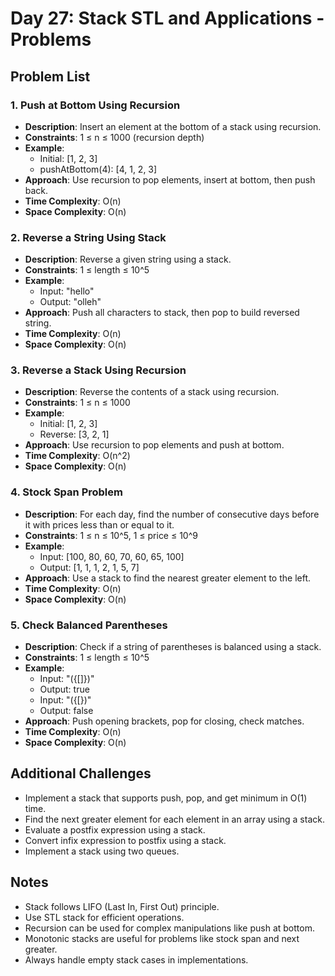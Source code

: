 # Day 27: Stack STL and Applications - Problems

## Problem List

### 1. Push at Bottom Using Recursion

- **Description**: Insert an element at the bottom of a stack using recursion.
- **Constraints**: 1 ≤ n ≤ 1000 (recursion depth)
- **Example**:
  - Initial: [1, 2, 3]
  - pushAtBottom(4): [4, 1, 2, 3]
- **Approach**: Use recursion to pop elements, insert at bottom, then push back.
- **Time Complexity**: O(n)
- **Space Complexity**: O(n)

### 2. Reverse a String Using Stack

- **Description**: Reverse a given string using a stack.
- **Constraints**: 1 ≤ length ≤ 10^5
- **Example**:
  - Input: "hello"
  - Output: "olleh"
- **Approach**: Push all characters to stack, then pop to build reversed string.
- **Time Complexity**: O(n)
- **Space Complexity**: O(n)

### 3. Reverse a Stack Using Recursion

- **Description**: Reverse the contents of a stack using recursion.
- **Constraints**: 1 ≤ n ≤ 1000
- **Example**:
  - Initial: [1, 2, 3]
  - Reverse: [3, 2, 1]
- **Approach**: Use recursion to pop elements and push at bottom.
- **Time Complexity**: O(n^2)
- **Space Complexity**: O(n)

### 4. Stock Span Problem

- **Description**: For each day, find the number of consecutive days before it with prices less than or equal to it.
- **Constraints**: 1 ≤ n ≤ 10^5, 1 ≤ price ≤ 10^9
- **Example**:
  - Input: [100, 80, 60, 70, 60, 65, 100]
  - Output: [1, 1, 1, 2, 1, 5, 7]
- **Approach**: Use a stack to find the nearest greater element to the left.
- **Time Complexity**: O(n)
- **Space Complexity**: O(n)

### 5. Check Balanced Parentheses

- **Description**: Check if a string of parentheses is balanced using a stack.
- **Constraints**: 1 ≤ length ≤ 10^5
- **Example**:
  - Input: "({[]})"
  - Output: true
  - Input: "({[})"
  - Output: false
- **Approach**: Push opening brackets, pop for closing, check matches.
- **Time Complexity**: O(n)
- **Space Complexity**: O(n)

## Additional Challenges

- Implement a stack that supports push, pop, and get minimum in O(1) time.
- Find the next greater element for each element in an array using a stack.
- Evaluate a postfix expression using a stack.
- Convert infix expression to postfix using a stack.
- Implement a stack using two queues.

## Notes

- Stack follows LIFO (Last In, First Out) principle.
- Use STL stack for efficient operations.
- Recursion can be used for complex manipulations like push at bottom.
- Monotonic stacks are useful for problems like stock span and next greater.
- Always handle empty stack cases in implementations.
